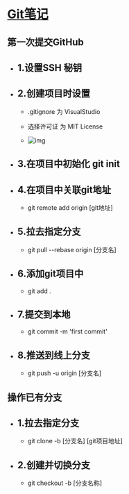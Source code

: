 # [Git笔记](#Git笔记)

## 第一次提交GitHub

- ## 1.设置SSH 秘钥

- ## 2.创建项目时设置

  - .gitignore 为 VisualStudio

  - 选择许可证 为 MIT License
  
  - ![img](http://m.qpic.cn/psc?/V54Shkv04DIbIT1um5rp43OUPf260w0R/ruAMsa53pVQWN7FLK88i5giUZOYTlUJUoOnzMgKn0UurWgHPJPaY3hXuNa50FzswpRvq41srxfZuFfeXtChs3FExPbvpchcpxDaz2idga9s!/b&bo=wgMvAwAAAAABB80!&rf=viewer_4)
  
- ## 3.在项目中初始化 git init

- ## 4.在项目中关联git地址

  - git remote add origin [git地址]

- ## 5.拉去指定分支

  - git pull --rebase origin [分支名]

- ## 6.添加git项目中

  - git add .

- ## 7.提交到本地

  - git commit -m 'first commit'

- ## 8.推送到线上分支

  - git push -u origin [分支名]

## 操作已有分支

- ## 1.拉去指定分支

  - git clone -b [分支名] [git项目地址]

- ## 2.创建并切换分支

  - git checkout -b [分支名称]
